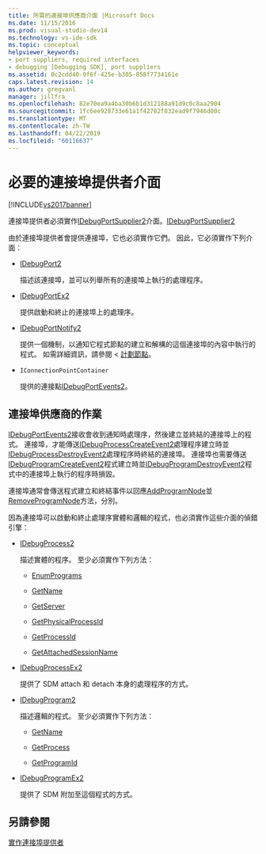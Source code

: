 ```yaml
---
title: 所需的連接埠供應商介面 |Microsoft Docs
ms.date: 11/15/2016
ms.prod: visual-studio-dev14
ms.technology: vs-ide-sdk
ms.topic: conceptual
helpviewer_keywords:
- port suppliers, required interfaces
- debugging [Debugging SDK], port suppliers
ms.assetid: 0c2cdd40-9f6f-425e-b305-858f7734161e
caps.latest.revision: 14
ms.author: gregvanl
manager: jillfra
ms.openlocfilehash: 82e70ea9a4ba30b6b1d312188a91d9c0c8aa2904
ms.sourcegitcommit: 1fc6ee928733e61a1f42782f832ead9f7946d00c
ms.translationtype: MT
ms.contentlocale: zh-TW
ms.lasthandoff: 04/22/2019
ms.locfileid: "60116637"
---
```

# <a name="required-port-supplier-interfaces"></a>必要的連接埠提供者介面
[!INCLUDE[vs2017banner](../../includes/vs2017banner.md)]

連接埠提供者必須實作[IDebugPortSupplier2](../../extensibility/debugger/reference/idebugportsupplier2.md)介面。[IDebugPortSupplier2](../../extensibility/debugger/reference/idebugportsupplier2.md)  
  
 由於連接埠提供者會提供連接埠，它也必須實作它們。 因此，它必須實作下列介面：  
  
- [IDebugPort2](../../extensibility/debugger/reference/idebugport2.md)  
  
     描述該連接埠，並可以列舉所有的連接埠上執行的處理程序。  
  
- [IDebugPortEx2](../../extensibility/debugger/reference/idebugportex2.md)  
  
     提供啟動和終止的連接埠上的處理序。  
  
- [IDebugPortNotify2](../../extensibility/debugger/reference/idebugportnotify2.md)  
  
     提供一個機制，以通知它程式節點的建立和解構的這個連接埠的內容中執行的程式。 如需詳細資訊，請參閱 <<c0> [ 計劃節點](../../extensibility/debugger/program-nodes.md)。  
  
- `IConnectionPointContainer`  
  
     提供的連接點[IDebugPortEvents2](../../extensibility/debugger/reference/idebugportevents2.md)。  
  
## <a name="port-supplier-operation"></a>連接埠供應商的作業  
 [IDebugPortEvents2](../../extensibility/debugger/reference/idebugportevents2.md)接收會收到通知時處理序，然後建立並終結的連接埠上的程式。 連接埠，才能傳送[IDebugProcessCreateEvent2](../../extensibility/debugger/reference/idebugprocesscreateevent2.md)處理程序建立時並[IDebugProcessDestroyEvent2](../../extensibility/debugger/reference/idebugprocessdestroyevent2.md)處理程序時終結的連接埠。 連接埠也需要傳送[IDebugProgramCreateEvent2](../../extensibility/debugger/reference/idebugprogramcreateevent2.md)程式建立時並[IDebugProgramDestroyEvent2](../../extensibility/debugger/reference/idebugprogramdestroyevent2.md)程式中的連接埠上執行的程序時損毀。  
  
 連接埠通常會傳送程式建立和終結事件以回應[AddProgramNode](../../extensibility/debugger/reference/idebugportnotify2-addprogramnode.md)並[RemoveProgramNode](../../extensibility/debugger/reference/idebugportnotify2-removeprogramnode.md)方法，分別。  
  
 因為連接埠可以啟動和終止處理序實體和邏輯的程式，也必須實作這些介面的偵錯引擎：  
  
- [IDebugProcess2](../../extensibility/debugger/reference/idebugprocess2.md)  
  
     描述實體的程序。 至少必須實作下列方法：  
  
    - [EnumPrograms](../../extensibility/debugger/reference/idebugprocess2-enumprograms.md)  
  
    - [GetName](../../extensibility/debugger/reference/idebugprocess2-getname.md)  
  
    - [GetServer](../../extensibility/debugger/reference/idebugprocess2-getserver.md)  
  
    - [GetPhysicalProcessId](../../extensibility/debugger/reference/idebugprocess2-getphysicalprocessid.md)  
  
    - [GetProcessId](../../extensibility/debugger/reference/idebugprocess2-getprocessid.md)  
  
    - [GetAttachedSessionName](../../extensibility/debugger/reference/idebugprocess2-getattachedsessionname.md)  
  
- [IDebugProcessEx2](../../extensibility/debugger/reference/idebugprocessex2.md)  
  
     提供了 SDM attach 和 detach 本身的處理程序的方式。  
  
- [IDebugProgram2](../../extensibility/debugger/reference/idebugprogram2.md)  
  
     描述邏輯的程式。 至少必須實作下列方法：  
  
    - [GetName](../../extensibility/debugger/reference/idebugprogram2-getname.md)  
  
    - [GetProcess](../../extensibility/debugger/reference/idebugprogram2-getprocess.md)  
  
    - [GetProgramId](../../extensibility/debugger/reference/idebugprogram2-getprogramid.md)  
  
- [IDebugProgramEx2](../../extensibility/debugger/reference/idebugprogramex2.md)  
  
     提供了 SDM 附加至這個程式的方式。  
  
## <a name="see-also"></a>另請參閱  
 [實作連接埠提供者](../../extensibility/debugger/implementing-a-port-supplier.md)
